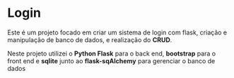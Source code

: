 # Login

Este é um projeto focado em criar um sistema de login com flask, criação e manipulação de banco de dados, e realização do **CRUD**.

Neste projeto utilizei o **Python Flask** para o back end, **bootstrap** para o front end e **sqlite** junto ao **flask-sqAlchemy** para gerenciar o banco de dados
